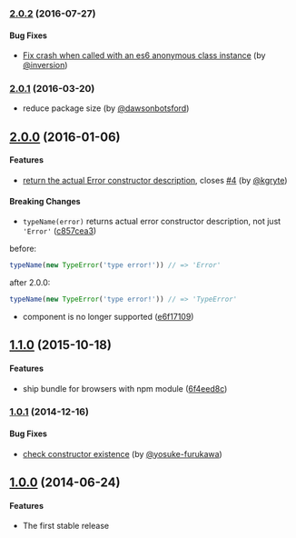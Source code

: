 ### [2.0.2](https://github.com/twada/type-description/releases/tag/v2.0.2) (2016-07-27)


#### Bug Fixes

  * [Fix crash when called with an es6 anonymous class instance](https://github.com/twada/type-description/pull/11) (by [@inversion](https://github.com/inversion))


### [2.0.1](https://github.com/twada/type-description/releases/tag/v2.0.1) (2016-03-20)


  * reduce package size (by [@dawsonbotsford](https://github.com/dawsonbotsford))


## [2.0.0](https://github.com/twada/type-description/releases/tag/v2.0.0) (2016-01-06)


#### Features

  * [return the actual Error constructor description](https://github.com/twada/type-description/pull/5), closes [#4](https://github.com/twada/type-description/issues/4) (by [@kgryte](https://github.com/kgryte))


#### Breaking Changes

  * `typeName(error)` returns actual error constructor description, not just `'Error'` ([c857cea3](https://github.com/twada/type-description/commit/c857cea3d79523105f3aa14552df8bd3267a88cb))

before:
```js
typeName(new TypeError('type error!')) // => 'Error'
```

after 2.0.0:
```js
typeName(new TypeError('type error!')) // => 'TypeError'
```

  * component is no longer supported ([e6f17109](https://github.com/twada/type-description/commit/e6f17109b6aece2e6f535d2918794fd9094628f8))


## [1.1.0](https://github.com/twada/type-description/releases/tag/v1.1.0) (2015-10-18)


#### Features

  * ship bundle for browsers with npm module ([6f4eed8c](https://github.com/twada/type-description/commit/6f4eed8c2305b828c51c4dc655a6044047ace0da))


### [1.0.1](https://github.com/twada/type-description/releases/tag/v1.0.1) (2014-12-16)


#### Bug Fixes

  * [check constructor existence](https://github.com/twada/type-description/pull/3) (by [@yosuke-furukawa](https://github.com/yosuke-furukawa))


## [1.0.0](https://github.com/twada/type-description/releases/tag/v1.0.0) (2014-06-24)


#### Features

  * The first stable release
